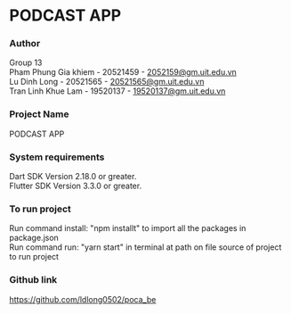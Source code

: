 ﻿# PODCAST APP

### Author

Group 13<br>
Pham Phung Gia khiem - 20521459 - 2052159@gm.uit.edu.vn<br>
Lu Dinh Long - 20521565 - 20521565@gm.uit.edu.vn<br>
Tran Linh Khue Lam - 19520137 - 19520137@gm.uit.edu.vn

### Project Name

PODCAST APP

### System requirements

Dart SDK Version 2.18.0 or greater.<br>
Flutter SDK Version 3.3.0 or greater.

### To run project

Run command install: "npm installt" to import all the packages in package.json<br>
Run command run: "yarn start" in terminal at path on file source of project to run project

### Github link
https://github.com/ldlong0502/poca_be

